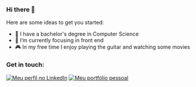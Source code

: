### Hi there 👋



Here are some ideas to get you started:

- 🔭 I have a bachelor's degree in Computer Science
- 🌱 I’m currently focusing in front end 
- 🎮 In my free time I enjoy playing the guitar and watching some movies 


### Get in touch:
<div>
  <a href="[https://www.linkedin.com/in/edupadua/](https://www.linkedin.com/in/edupadua/)](https://www.linkedin.com/in/edupadua/" target="_blank"><img src="https://img.shields.io/badge/-LinkedIn-%230077B5?style=for-the-badge&logo=linkedin&logoColor=white" alt="Meu perfil no LinkedIn"></a>
  <a href="https://flammadesign.com.br" target="_blank"><img src="https://img.shields.io/badge/PORTFOLIO-0A182E?style=for-the-badge" alt="Meu portfólio pessoal"></a>
</div>
